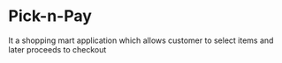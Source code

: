 # Pick-n-Pay
It a shopping mart application which allows customer to select items and later proceeds to checkout

